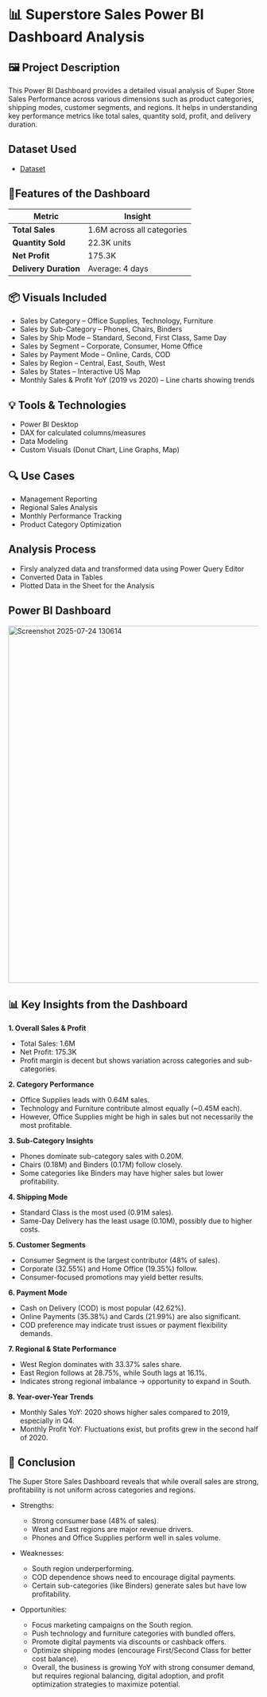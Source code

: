 # 📊 Superstore Sales Power BI Dashboard Analysis

## 🖼️ Project Description

This Power BI Dashboard provides a detailed visual analysis of Super Store Sales Performance across various dimensions such as product categories, shipping modes, customer segments, and regions. It helps in understanding key performance metrics like total sales, quantity sold, profit, and delivery duration.

## Dataset Used

- <a href = "https://github.com/Dev-1704/PowerBI-Data-Analysis-Project/blob/main/SuperStore%20Sales%20DataSet.xlsx"> Dataset </a>

## 🚀Features of the Dashboard
| Metric                | Insight                    |
| --------------------- | -------------------------- |
| **Total Sales**       | 1.6M across all categories |
| **Quantity Sold**     | 22.3K units                |
| **Net Profit**        | 175.3K                     |
| **Delivery Duration** | Average: 4 days            |

## 📦 Visuals Included
- Sales by Category – Office Supplies, Technology, Furniture
- Sales by Sub-Category – Phones, Chairs, Binders
- Sales by Ship Mode – Standard, Second, First Class, Same Day
- Sales by Segment – Corporate, Consumer, Home Office
- Sales by Payment Mode – Online, Cards, COD
- Sales by Region – Central, East, South, West
- Sales by States – Interactive US Map
- Monthly Sales & Profit YoY (2019 vs 2020) – Line charts showing trends

## 💡 Tools & Technologies
- Power BI Desktop
- DAX for calculated columns/measures
- Data Modeling
- Custom Visuals (Donut Chart, Line Graphs, Map)

## 🔍 Use Cases
- Management Reporting
- Regional Sales Analysis
- Monthly Performance Tracking
- Product Category Optimization

## Analysis Process
- Firsly analyzed data and transformed data using Power Query Editor
- Converted Data in Tables
- Plotted Data in the Sheet for the Analysis

## Power BI Dashboard
<img width="1278" height="717" alt="Screenshot 2025-07-24 130614" src="https://github.com/user-attachments/assets/a1ade460-db82-4c02-9861-5b9131d690fa" />

## 📊 Key Insights from the Dashboard

**1. Overall Sales & Profit**
  - Total Sales: 1.6M
  - Net Profit: 175.3K
  - Profit margin is decent but shows variation across categories and sub-categories.

**2. Category Performance**
  - Office Supplies leads with 0.64M sales.
  - Technology and Furniture contribute almost equally (~0.45M each).
  - However, Office Supplies might be high in sales but not necessarily the most profitable.

**3. Sub-Category Insights**
  - Phones dominate sub-category sales with 0.20M.
  - Chairs (0.18M) and Binders (0.17M) follow closely.
  - Some categories like Binders may have higher sales but lower profitability.

**4. Shipping Mode**
  - Standard Class is the most used (0.91M sales).
  - Same-Day Delivery has the least usage (0.10M), possibly due to higher costs.

**5. Customer Segments**
  - Consumer Segment is the largest contributor (48% of sales).
  - Corporate (32.55%) and Home Office (19.35%) follow.
  - Consumer-focused promotions may yield better results.

**6. Payment Mode**
  - Cash on Delivery (COD) is most popular (42.62%).
  - Online Payments (35.38%) and Cards (21.99%) are also significant.
  - COD preference may indicate trust issues or payment flexibility demands.

**7. Regional & State Performance**
  - West Region dominates with 33.37% sales share.
  - East Region follows at 28.75%, while South lags at 16.1%.
  - Indicates strong regional imbalance → opportunity to expand in South.

**8. Year-over-Year Trends**
  - Monthly Sales YoY: 2020 shows higher sales compared to 2019, especially in Q4.
  - Monthly Profit YoY: Fluctuations exist, but profits grew in the second half of 2020.

## 🏁 Conclusion

The Super Store Sales Dashboard reveals that while overall sales are strong, profitability is not uniform across categories and regions.

- Strengths:
  - Strong consumer base (48% of sales).
  - West and East regions are major revenue drivers.
  - Phones and Office Supplies perform well in sales volume.

- Weaknesses:
  - South region underperforming.
  - COD dependence shows need to encourage digital payments.
  - Certain sub-categories (like Binders) generate sales but have low profitability.

- Opportunities:
  - Focus marketing campaigns on the South region.
  - Push technology and furniture categories with bundled offers.
  - Promote digital payments via discounts or cashback offers.
  - Optimize shipping modes (encourage First/Second Class for better cost balance).
  - Overall, the business is growing YoY with strong consumer demand, but requires regional balancing, digital adoption, and profit optimization strategies to maximize potential.


